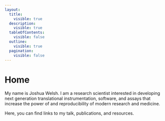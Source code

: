 ```yaml
---
layout:
  title:
    visible: true
  description:
    visible: true
  tableOfContents:
    visible: false
  outline:
    visible: true
  pagination:
    visible: false
---
```


# Home

My name is Joshua Welsh. I am a research scientist interested in developing next generation translational instrumentation, software, and assays that increase the power of and reproducibility of modern research and medicine.

Here, you can find links to my talk, publications, and resources.&#x20;
